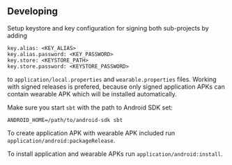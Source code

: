 ## Developing

Setup keystore and key configuration for signing both sub-projects by adding

    key.alias: <KEY_ALIAS>
    key.alias.password: <KEY_PASSWORD>
    key.store: <KEYSTORE_PATH>
    key.store.password: <KEYSTORE_PASSWORD>

to `application/local.properties` and `wearable.properties` files. Working with signed releases is prefered, because only signed application APKs can contain wearable APK which will be installed automatically.

Make sure you start `sbt` with the path to Android SDK set:

    ANDROID_HOME=/path/to/android-sdk sbt

To create application APK with wearable APK included run `application/android:packageRelease`.

To install application and wearable APKs run `application/android:install`.
